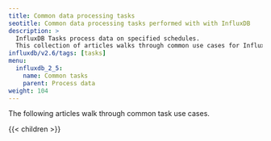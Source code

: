 ```yaml
---
title: Common data processing tasks
seotitle: Common data processing tasks performed with with InfluxDB
description: >
  InfluxDB Tasks process data on specified schedules.
  This collection of articles walks through common use cases for InfluxDB tasks.
influxdb/v2.6/tags: [tasks]
menu:
  influxdb_2_5:
    name: Common tasks
    parent: Process data
weight: 104
---
```


The following articles walk through common task use cases.

{{< children >}}
